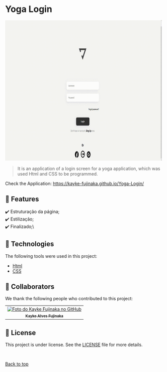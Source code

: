 # Yoga Login

<img src="./assets/gif.gif" width="800px" height="450px" alt="Gif do Teste">

>  It is an application of a login screen for a yoga application, which was used Html and CSS to be programmed.

Check the Application: https://kayke-fujinaka.github.io/Yoga-Login/
## :dart: Features ##

:heavy_check_mark: Estruturação da página;\
:heavy_check_mark: Estilização;\
:heavy_check_mark: Finalizado;\
## :rocket: Technologies ##

The following tools were used in this project:

- [Html](https://developer.mozilla.org/pt-BR/docs/Web/HTML/Element/html/)  
- [CSS](https://developer.mozilla.org/pt-BR/docs/Web/CSS)  
## 🤝 Collaborators

We thank the following people who contributed to this project:

<table>
  <tr>
    <td align="center">
      <a href="#">
        <img src="https://avatars.githubusercontent.com/u/98772000?s=400&u=80de9af672be7f75cc7a546838552cf63d5b82fe&v=4" width="140px;" alt="Foto do Kayke Fujinaka no GitHub"/><br>
        <sub>
          <b>Kayke Alves Fujinaka</b>
        </sub>
      </a>
    </td>
  </tr>
</table>

## 📝 License

This project is under license. See the [LICENSE](LICENSE.md) file for more details.

&#xa0;

<a href="#top">Back to top</a>
